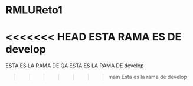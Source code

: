 # RMLUReto1
<<<<<<< HEAD
ESTA RAMA ES DE develop
=======
ESTA ES LA RAMA DE QA
ESTA ES LA RAMA DE develop
>>>>>>> main
Esta es la rama de develop